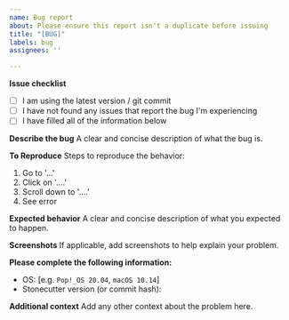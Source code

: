 ```yaml
---
name: Bug report
about: Please ensure this report isn't a duplicate before issuing
title: "[BUG]"
labels: bug
assignees: ''

---
```


**Issue checklist**
- [ ] I am using the latest version / git commit
- [ ] I have not found any issues that report the bug I'm experiencing
- [ ] I have filled all of the information below

**Describe the bug**
A clear and concise description of what the bug is.

**To Reproduce**
Steps to reproduce the behavior:
1. Go to '...'
2. Click on '....'
3. Scroll down to '....'
4. See error

**Expected behavior**
A clear and concise description of what you expected to happen.

**Screenshots**
If applicable, add screenshots to help explain your problem.

**Please complete the following information:**
 - OS: [e.g. `Pop!_OS 20.04`, `macOS 10.14`]
 - Stonecutter version (or commit hash): 

**Additional context**
Add any other context about the problem here.
